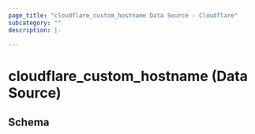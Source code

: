 ```yaml
---
page_title: "cloudflare_custom_hostname Data Source - Cloudflare"
subcategory: ""
description: |-
  
---
```


# cloudflare_custom_hostname (Data Source)




<!-- schema generated by tfplugindocs -->
## Schema


